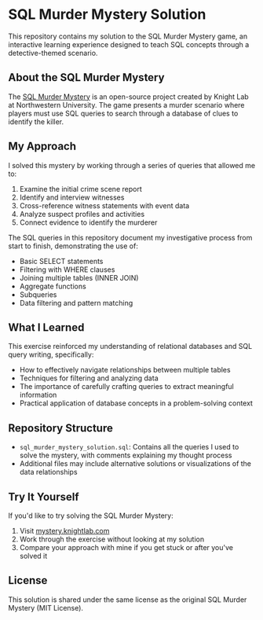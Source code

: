 # SQL Murder Mystery Solution

This repository contains my solution to the SQL Murder Mystery game, an interactive learning experience designed to teach SQL concepts through a detective-themed scenario.

## About the SQL Murder Mystery

The [SQL Murder Mystery](https://mystery.knightlab.com/) is an open-source project created by Knight Lab at Northwestern University. The game presents a murder scenario where players must use SQL queries to search through a database of clues to identify the killer.

## My Approach

I solved this mystery by working through a series of queries that allowed me to:

1. Examine the initial crime scene report
2. Identify and interview witnesses
3. Cross-reference witness statements with event data
4. Analyze suspect profiles and activities
5. Connect evidence to identify the murderer

The SQL queries in this repository document my investigative process from start to finish, demonstrating the use of:
- Basic SELECT statements
- Filtering with WHERE clauses
- Joining multiple tables (INNER JOIN)
- Aggregate functions
- Subqueries
- Data filtering and pattern matching

## What I Learned

This exercise reinforced my understanding of relational databases and SQL query writing, specifically:
- How to effectively navigate relationships between multiple tables
- Techniques for filtering and analyzing data
- The importance of carefully crafting queries to extract meaningful information
- Practical application of database concepts in a problem-solving context

## Repository Structure

- `sql_murder_mystery_solution.sql`: Contains all the queries I used to solve the mystery, with comments explaining my thought process
- Additional files may include alternative solutions or visualizations of the data relationships

## Try It Yourself

If you'd like to try solving the SQL Murder Mystery:
1. Visit [mystery.knightlab.com](https://mystery.knightlab.com/)
2. Work through the exercise without looking at my solution
3. Compare your approach with mine if you get stuck or after you've solved it

## License

This solution is shared under the same license as the original SQL Murder Mystery (MIT License).